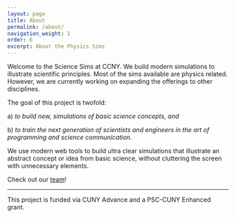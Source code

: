 ```yaml
---
layout: page
title: About
permalink: /about/
navigation_weight: 1
order: 6
excerpt: About the Physics Sims
---
```


Welcome to the Science Sims at CCNY. We build modern simulations to illustrate scientific principles. Most of the sims available are physics related. However, we are currently working on expanding the offerings to other disciplines.

The goal of this project is twofold:

  a) _to build new, simulations of basic science concepts, and_

  b) _to train the next generation of scientists and engineers in the art of programming and science communication._

We use modern web tools to build ultra clear simulations that illustrate an abstract concept or idea from basic science, without cluttering the screen with unnecessary elements.

Check out our [team](/people/)!

-----

This project is funded via CUNY Advance and a PSC-CUNY Enhanced grant.
